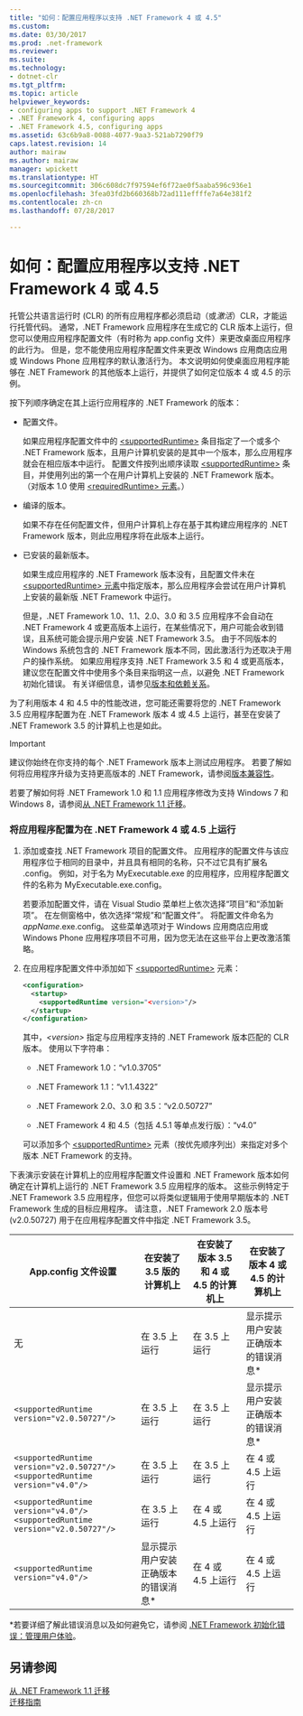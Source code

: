 ```yaml
---
title: "如何：配置应用程序以支持 .NET Framework 4 或 4.5"
ms.custom: 
ms.date: 03/30/2017
ms.prod: .net-framework
ms.reviewer: 
ms.suite: 
ms.technology:
- dotnet-clr
ms.tgt_pltfrm: 
ms.topic: article
helpviewer_keywords:
- configuring apps to support .NET Framework 4
- .NET Framework 4, configuring apps
- .NET Framework 4.5, configuring apps
ms.assetid: 63c6b9a8-0088-4077-9aa3-521ab7290f79
caps.latest.revision: 14
author: mairaw
ms.author: mairaw
manager: wpickett
ms.translationtype: HT
ms.sourcegitcommit: 306c608dc7f97594ef6f72ae0f5aaba596c936e1
ms.openlocfilehash: 3fea03fd2b660368b72ad111effffe7a64e381f2
ms.contentlocale: zh-cn
ms.lasthandoff: 07/28/2017

---
```

# <a name="how-to-configure-an-app-to-support-net-framework-4-or-45"></a>如何：配置应用程序以支持 .NET Framework 4 或 4.5
托管公共语言运行时 (CLR) 的所有应用程序都必须启动（或*激活*）CLR，才能运行托管代码。 通常，.NET Framework 应用程序在生成它的 CLR 版本上运行，但您可以使用应用程序配置文件（有时称为 app.config 文件）来更改桌面应用程序的此行为。 但是，您不能使用应用程序配置文件来更改 Windows 应用商店应用或 Windows Phone 应用程序的默认激活行为。 本文说明如何使桌面应用程序能够在 .NET Framework 的其他版本上运行，并提供了如何定位版本 4 或 4.5 的示例。  
  
 按下列顺序确定在其上运行应用程序的 .NET Framework 的版本：  
  
-   配置文件。  
  
     如果应用程序配置文件中的 [\<supportedRuntime>](../../../docs/framework/configure-apps/file-schema/startup/supportedruntime-element.md) 条目指定了一个或多个 .NET Framework 版本，且用户计算机安装的是其中一个版本，那么应用程序就会在相应版本中运行。 配置文件按列出顺序读取 [\<supportedRuntime>](../../../docs/framework/configure-apps/file-schema/startup/supportedruntime-element.md) 条目，并使用列出的第一个在用户计算机上安装的 .NET Framework 版本。 （对版本 1.0 使用 [\<requiredRuntime> 元素](../../../docs/framework/configure-apps/file-schema/startup/requiredruntime-element.md)。）  
  
-   编译的版本。  
  
     如果不存在任何配置文件，但用户计算机上存在基于其构建应用程序的 .NET Framework 版本，则此应用程序将在此版本上运行。  
  
-   已安装的最新版本。  
  
     如果生成应用程序的 .NET Framework 版本没有，且配置文件未在 [\<supportedRuntime> 元素](../../../docs/framework/configure-apps/file-schema/startup/supportedruntime-element.md)中指定版本，那么应用程序会尝试在用户计算机上安装的最新版 .NET Framework 中运行。  
  
     但是，.NET Framework 1.0、1.1、2.0、3.0 和 3.5 应用程序不会自动在 .NET Framework 4 或更高版本上运行，在某些情况下，用户可能会收到错误，且系统可能会提示用户安装 .NET Framework 3.5。 由于不同版本的 Windows 系统包含的 .NET Framework 版本不同，因此激活行为还取决于用户的操作系统。 如果应用程序支持 .NET Framework 3.5 和 4 或更高版本，建议您在配置文件中使用多个条目来指明这一点，以避免 .NET Framework 初始化错误。 有关详细信息，请参见[版本和依赖关系](../../../docs/framework/migration-guide/versions-and-dependencies.md)。  
  
 为了利用版本 4 和 4.5 中的性能改进，您可能还需要将您的 .NET Framework 3.5 应用程序配置为在 .NET Framework 版本 4 或 4.5 上运行，甚至在安装了 .NET Framework 3.5 的计算机上也是如此。  
  
> [!IMPORTANT]
>  建议你始终在你支持的每个 .NET Framework 版本上测试应用程序。 若要了解如何将应用程序升级为支持更高版本的 .NET Framework，请参阅[版本兼容性](../../../docs/framework/migration-guide/version-compatibility.md)。  
  
 若要了解如何将 .NET Framework 1.0 和 1.1 应用程序修改为支持 Windows 7 和 Windows 8，请参阅[从 .NET Framework 1.1 迁移](../../../docs/framework/migration-guide/migrating-from-the-net-framework-1-1.md)。  
  
### <a name="to-configure-your-app-to-run-on-the-net-framework-4-or-45"></a>将应用程序配置为在 .NET Framework 4 或 4.5 上运行  
  
1.  添加或查找 .NET Framework 项目的配置文件。 应用程序的配置文件与该应用程序位于相同的目录中，并且具有相同的名称，只不过它具有扩展名 .config。 例如，对于名为 MyExecutable.exe 的应用程序，应用程序配置文件的名称为 MyExecutable.exe.config。  
  
     若要添加配置文件，请在 Visual Studio 菜单栏上依次选择“项目”和“添加新项”。 在左侧窗格中，依次选择“常规”和“配置文件”。  将配置文件命名为 *appName*.exe.config。 这些菜单选项对于 Windows 应用商店应用或 Windows Phone 应用程序项目不可用，因为您无法在这些平台上更改激活策略。  
  
2.  在应用程序配置文件中添加如下 [\<supportedRuntime>](../../../docs/framework/configure-apps/file-schema/startup/supportedruntime-element.md) 元素：  
  
    ```xml  
    <configuration>  
      <startup>  
        <supportedRuntime version="<version>"/>  
      </startup>  
    </configuration>  
    ```  
  
     其中，*\<version>* 指定与应用程序支持的 .NET Framework 版本匹配的 CLR 版本。 使用以下字符串：  
  
    -   .NET Framework 1.0：“v1.0.3705”  
  
    -   .NET Framework 1.1：“v1.1.4322”  
  
    -   .NET Framework 2.0、3.0 和 3.5：“v2.0.50727”  
  
    -   .NET Framework 4 和 4.5（包括 4.5.1 等单点发行版）：“v4.0”  
  
     可以添加多个 [\<supportedRuntime>](../../../docs/framework/configure-apps/file-schema/startup/supportedruntime-element.md) 元素（按优先顺序列出）来指定对多个版本 .NET Framework 的支持。  
  
 下表演示安装在计算机上的应用程序配置文件设置和 .NET Framework 版本如何确定在计算机上运行的 .NET Framework 3.5 应用程序的版本。 这些示例特定于 .NET Framework 3.5 应用程序，但您可以将类似逻辑用于使用早期版本的 .NET Framework 生成的目标应用程序。 请注意，.NET Framework 2.0 版本号 (v2.0.50727) 用于在应用程序配置文件中指定 .NET Framework 3.5。  
  
|App.config 文件设置|在安装了 3.5 版的计算机上|在安装了版本 3.5 和 4 或 4.5 的计算机上|在安装了版本 4 或 4.5 的计算机上|  
|-|-|-|-|  
|无|在 3.5 上运行|在 3.5 上运行|显示提示用户安装正确版本的错误消息*|  
|`<supportedRuntime version="v2.0.50727"/>`|在 3.5 上运行|在 3.5 上运行|显示提示用户安装正确版本的错误消息*|  
|`<supportedRuntime version="v2.0.50727"/>` <br /> `<supportedRuntime version="v4.0"/>`|在 3.5 上运行|在 3.5 上运行|在 4 或 4.5 上运行|  
|`<supportedRuntime version="v4.0"/>` <br /> `<supportedRuntime version="v2.0.50727"/>`|在 3.5 上运行|在 4 或 4.5 上运行|在 4 或 4.5 上运行|  
|`<supportedRuntime version="v4.0"/>`|显示提示用户安装正确版本的错误消息*|在 4 或 4.5 上运行|在 4 或 4.5 上运行|  
  
 \*若要详细了解此错误消息以及如何避免它，请参阅 [.NET Framework 初始化错误：管理用户体验](../../../docs/framework/deployment/initialization-errors-managing-the-user-experience.md)。  
  
## <a name="see-also"></a>另请参阅  
 [从 .NET Framework 1.1 迁移](../../../docs/framework/migration-guide/migrating-from-the-net-framework-1-1.md)   
 [迁移指南](../../../docs/framework/migration-guide/index.md)

